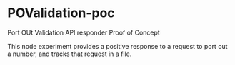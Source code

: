 # POValidation-poc
Port OUt Validation API responder Proof of Concept

This node experiment provides a positive response to a request to port out a number, and tracks that request in a file.
